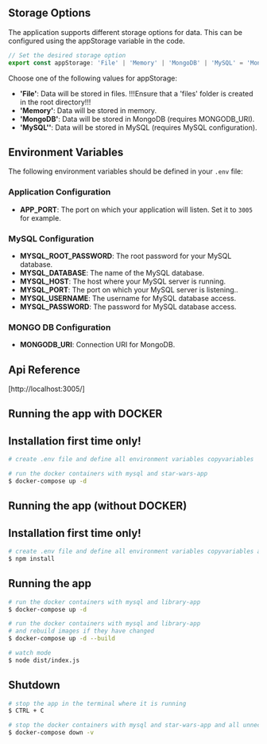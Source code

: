 ## Storage Options
The application supports different storage options for data. This can be configured using the appStorage variable in the code.

```ts
// Set the desired storage option
export const appStorage: 'File' | 'Memory' | 'MongoDB' | 'MySQL' = 'MongoDB';
```

Choose one of the following values for appStorage:
- **'File'**: Data will be stored in files. !!!Ensure that a 'files' folder is created in the root directory!!!
- **'Memory'**: Data will be stored in memory.
- **'MongoDB'**: Data will be stored in MongoDB (requires MONGODB_URI).
- **'MySQL''**: Data will be stored in MySQL (requires MySQL configuration).

## Environment Variables

The following environment variables should be defined in your `.env` file:

### Application Configuration
- **APP_PORT**: The port on which your application will listen. Set it to `3005` for example.

### MySQL Configuration
- **MYSQL_ROOT_PASSWORD**: The root password for your MySQL database.
- **MYSQL_DATABASE**: The name of the MySQL database.
- **MYSQL_HOST**: The host where your MySQL server is running.
- **MYSQL_PORT**: The port on which your MySQL server is listening..
- **MYSQL_USERNAME**: The username for MySQL database access.
- **MYSQL_PASSWORD**: The password for MySQL database access.

### MONGO DB Configuration
- **MONGODB_URI**: Connection URI for MongoDB.

## Api Reference
[http://localhost:3005/]

## Running the app with DOCKER
## Installation first time only!

```bash
# create .env file and define all environment variables copyvariables

# run the docker containers with mysql and star-wars-app
$ docker-compose up -d

```

## Running the app (without DOCKER)
## Installation first time only!
```bash
# create .env file and define all environment variables copyvariables and install the dependencies
$ npm install

```

## Running the app

```bash
# run the docker containers with mysql and library-app
$ docker-compose up -d

# run the docker containers with mysql and library-app
# and rebuild images if they have changed
$ docker-compose up -d --build

# watch mode
$ node dist/index.js
```


## Shutdown

```bash
# stop the app in the terminal where it is running
$ CTRL + C

# stop the docker containers with mysql and star-wars-app and all unnecessary volumes
$ docker-compose down -v
```
